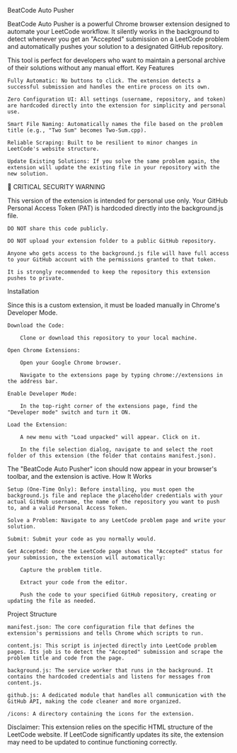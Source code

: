 BeatCode Auto Pusher

<!-- Replace with your actual icon URL if you have one -->

BeatCode Auto Pusher is a powerful Chrome browser extension designed to automate your LeetCode workflow. It silently works in the background to detect whenever you get an "Accepted" submission on a LeetCode problem and automatically pushes your solution to a designated GitHub repository.

This tool is perfect for developers who want to maintain a personal archive of their solutions without any manual effort.
Key Features

    Fully Automatic: No buttons to click. The extension detects a successful submission and handles the entire process on its own.

    Zero Configuration UI: All settings (username, repository, and token) are hardcoded directly into the extension for simplicity and personal use.

    Smart File Naming: Automatically names the file based on the problem title (e.g., "Two Sum" becomes Two-Sum.cpp).

    Reliable Scraping: Built to be resilient to minor changes in LeetCode's website structure.

    Update Existing Solutions: If you solve the same problem again, the extension will update the existing file in your repository with the new solution.

🚨 CRITICAL SECURITY WARNING

This version of the extension is intended for personal use only. Your GitHub Personal Access Token (PAT) is hardcoded directly into the background.js file.

    DO NOT share this code publicly.

    DO NOT upload your extension folder to a public GitHub repository.

    Anyone who gets access to the background.js file will have full access to your GitHub account with the permissions granted to that token.

    It is strongly recommended to keep the repository this extension pushes to private.

Installation

Since this is a custom extension, it must be loaded manually in Chrome's Developer Mode.

    Download the Code:

        Clone or download this repository to your local machine.

    Open Chrome Extensions:

        Open your Google Chrome browser.

        Navigate to the extensions page by typing chrome://extensions in the address bar.

    Enable Developer Mode:

        In the top-right corner of the extensions page, find the "Developer mode" switch and turn it ON.

    Load the Extension:

        A new menu with "Load unpacked" will appear. Click on it.

        In the file selection dialog, navigate to and select the root folder of this extension (the folder that contains manifest.json).

The "BeatCode Auto Pusher" icon should now appear in your browser's toolbar, and the extension is active.
How It Works

    Setup (One-Time Only): Before installing, you must open the background.js file and replace the placeholder credentials with your actual GitHub username, the name of the repository you want to push to, and a valid Personal Access Token.

    Solve a Problem: Navigate to any LeetCode problem page and write your solution.

    Submit: Submit your code as you normally would.

    Get Accepted: Once the LeetCode page shows the "Accepted" status for your submission, the extension will automatically:

        Capture the problem title.

        Extract your code from the editor.

        Push the code to your specified GitHub repository, creating or updating the file as needed.

Project Structure

    manifest.json: The core configuration file that defines the extension's permissions and tells Chrome which scripts to run.

    content.js: This script is injected directly into LeetCode problem pages. Its job is to detect the "Accepted" submission and scrape the problem title and code from the page.

    background.js: The service worker that runs in the background. It contains the hardcoded credentials and listens for messages from content.js.

    github.js: A dedicated module that handles all communication with the GitHub API, making the code cleaner and more organized.

    /icons: A directory containing the icons for the extension.

Disclaimer: This extension relies on the specific HTML structure of the LeetCode website. If LeetCode significantly updates its site, the extension may need to be updated to continue functioning correctly.
